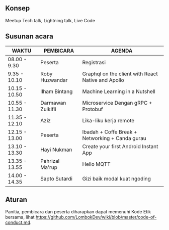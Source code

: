 ## Konsep

Meetup Tech talk, Lightning talk, Live Code

## Susunan acara

| WAKTU       | PEMBICARA | AGENDA |
|-------------|------------|-----------|
|08.00 - 9.30 | Peserta | Registrasi |
|9.35 - 10.10 | Roby Huzwandar | Graphql on the client with React Native and Apollo |
|10.15 - 10.50 | Ilham Bintang | Machine Learning in a Nutshell | 
|10.55 - 11.30 | Darmawan Zulkifli | Microservice Dengan gRPC + Protobuf |
|11.35 - 12.10 | Aziz | Lika-liku kerja remote |
|12.15 - 13.00 | Peserta | Ibadah + Coffe Break + Networking + Canda gurau |
|13.10 - 13.30 | Hayi Nukman | Create your first Android Instant App |
|13.35 - 13.55 | Pahrizal Ma'rup | Hello MQTT |
|14.00 - 14.35 | Sapto Sutardi | Gizi baik modal kuat ngoding |

## Aturan
Panitia, pembicara dan peserta diharapkan dapat memenuhi Kode Etik bersama, lihat https://github.com/LombokDev/wiki/blob/master/code-of-conduct.md.
